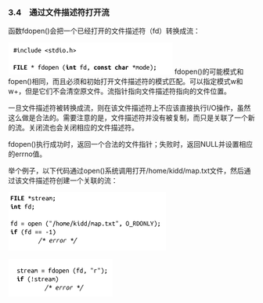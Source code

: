 ### 3.4　通过文件描述符打开流

函数fdopen()会把一个已经打开的文件描述符（fd）转换成流：



![84.png](../images/84.png)
fdopen()的可能模式和fopen()相同，而且必须和初始打开文件描述符的模式匹配。可以指定模式w和w+，但是它们不会清空原文件。流指针指向文件描述符指向的文件位置。

一旦文件描述符被转换成流，则在该文件描述符上不应该直接执行I/O操作，虽然这么做是合法的。需要注意的是，文件描述符并没有被复制，而只是关联了一个新的流。关闭流也会关闭相应的文件描述符。

fdopen()执行成功时，返回一个合法的文件指针；失败时，返回NULL并设置相应的errno值。

举个例子，以下代码通过open()系统调用打开/home/kidd/map.txt文件，然后通过该文件描述符创建一个关联的流：



![85.png](../images/85.png)


![86.png](../images/86.png)
